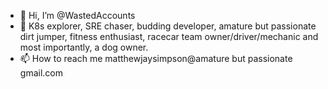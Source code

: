 - 👋 Hi, I’m @WastedAccounts
- 👀 K8s explorer, SRE chaser, budding developer, amature but passionate dirt jumper, fitness enthusiast, racecar team owner/driver/mechanic and most importantly, a dog owner. 
- 📫 How to reach me matthewjaysimpson@amature but passionate gmail.com 

<!---
WastedAccounts/WastedAccounts is a ✨ special ✨ repository because its `README.md` (this file) appears on your GitHub profile.
You can click the Preview link to take a look at your changes.
--->
